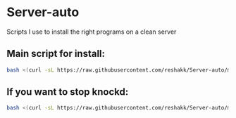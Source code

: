 # Server-auto
Scripts I use to install the right programs on a clean server

## Main script for install:
``` bash
bash <(curl -sL https://raw.githubusercontent.com/reshakk/Server-auto/master/automatic-ser.sh)
```

## If you want to stop knockd:
``` bash
bash <(curl -sL https://raw.githubusercontent.com/reshakk/Server-auto/master/stop-knock.sh)
```
